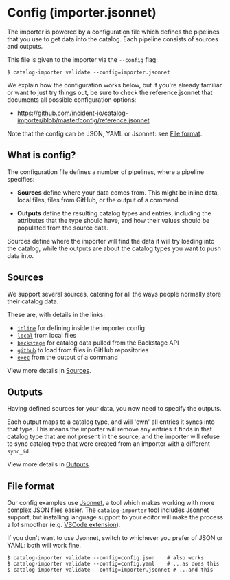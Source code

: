 # Config (importer.jsonnet)

The importer is powered by a configuration file which defines the pipelines that
you use to get data into the catalog. Each pipeline consists of sources and
outputs.

This file is given to the importer via the `--config` flag:

```console
$ catalog-importer validate --config=importer.jsonnet
```

We explain how the configuration works below, but if you're already familiar or
want to just try things out, be sure to check the reference.jsonnet that
documents all possible configuration options:

- https://github.com/incident-io/catalog-importer/blob/master/config/reference.jsonnet

Note that the config can be JSON, YAML or Jsonnet: see [File format](#file-format).

## What is config?

The configuration file defines a number of pipelines, where a pipeline
specifies:

- **Sources** define where your data comes from. This might be inline data, local
  files, files from GitHub, or the output of a command.

- **Outputs** define the resulting catalog types and entries, including the
  attributes that the type should have, and how their values should be populated
  from the source data.

Sources define where the importer will find the data it will try loading into
the catalog, while the outputs are about the catalog types you want to push data
into.

## Sources

We support several sources, catering for all the ways people normally store
their catalog data.

These are, with details in the links:

- [`inline`](sources.md#inline) for defining inside the importer config
- [`local`](sources.md#local) from local files
- [`backstage`](sources.md#backstage) for catalog data pulled from the Backstage API
- [`github`](sources.md#github) to load from files in GitHub repositories
- [`exec`](sources.md#local) from the output of a command

View more details in [Sources](sources.md).

## Outputs

Having defined sources for your data, you now need to specify the outputs.

Each output maps to a catalog type, and will 'own' all entries it syncs into
that type. This means the importer will remove any entries it finds in that
catalog type that are not present in the source, and the importer will refuse to
sync catalog type that were created from an importer with a different `sync_id`.

View more details in [Outputs](outputs.md).

## File format

Our config examples use [Jsonnet](https://jsonnet.org/), a tool which makes working with more
complex JSON files easier. The `catalog-importer` tool includes Jsonnet support,
but installing language support to your editor will make the process a lot
smoother (e.g. [VSCode extension](https://github.com/grafana/vscode-jsonnet)).

If you don't want to use Jsonnet, switch to whichever you prefer of JSON or
YAML: both will work fine.

```console
$ catalog-importer validate --config=config.json    # also works
$ catalog-importer validate --config=config.yaml    # ...as does this
$ catalog-importer validate --config=importer.jsonnet # ...and this
```

